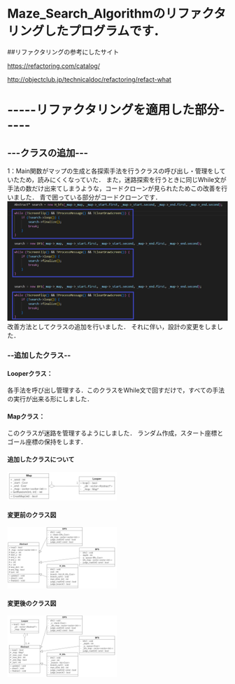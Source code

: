 # Maze_Search_Algorithmのリファクタリングしたプログラムです．

##リファクタリングの参考にしたサイト

https://refactoring.com/catalog/

http://objectclub.jp/technicaldoc/refactoring/refact-what


# -----リファクタリングを適用した部分-----

## ---クラスの追加---

1：Main関数がマップの生成と各探索手法を行うクラスの呼び出し・管理をしていたため，読みにくくなっていた．
また，迷路探索を行うときに同じWhile文が手法の数だけ出来てしまうような，コードクローンが見られたためこの改善を行いました．
青で囲っている部分がコードクローンです．
![dup](./img/dup.png)
改善方法としてクラスの追加を行いました．
それに伴い，設計の変更をしました．

### --追加したクラス--
#### Looperクラス：
各手法を呼び出し管理する．このクラスをWhile文で回すだけで，すべての手法の実行が出来る形にしました．

#### Mapクラス：
このクラスが迷路を管理するようにしました．
ランダム作成，スタート座標とゴール座標の保持をします．

#### 追加したクラスについて
<img src="./img/added.png" width="250">

#### 変更前のクラス図
<img src="./img/class1.png" width="250">

#### 変更後のクラス図
<img src="./img/class2.png" width="250">
